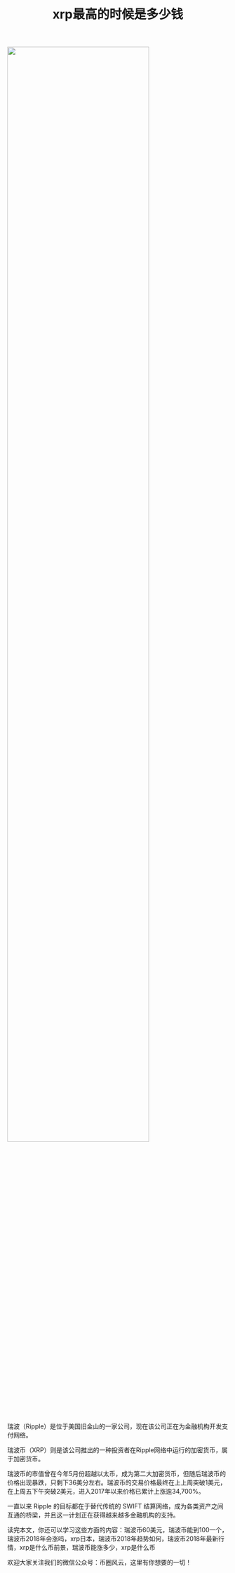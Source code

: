 ﻿---
layout: post
title: "xrp最高的时候是多少钱"
description: "xrp最高的时候是多少钱瑞波币60美元，瑞波币能到100一个，瑞波币2018年会涨吗，xrp日本，瑞波币2018年趋势如何，瑞波币2018年最新行情，xrp是什么币前景，瑞波币能涨多少，xrp是什么币"
tags: [xrp最高的时候是多少钱,区块链,tkc,买币网]
categories: [币圈风云,TKC]
---
<img src="http://cdn.utouu.com/biiduuuser/1517902454274.png" width="80%"/>

瑞波（Ripple）是位于美国旧金山的一家公司，现在该公司正在为金融机构开发支付网络。

瑞波币（XRP）则是该公司推出的一种投资者在Ripple网络中运行的加密货币，属于加密货币。

瑞波币的市值曾在今年5月份超越以太币，成为第二大加密货币，但随后瑞波币的价格出现暴跌，只剩下36美分左右。瑞波币的交易价格最终在上上周突破1美元，在上周五下午突破2美元，进入2017年以来价格已累计上涨逾34,700%。

 一直以来 Ripple 的目标都在于替代传统的 SWIFT 结算网络，成为各类资产之间互通的桥梁，并且这一计划正在获得越来越多金融机构的支持。

读完本文，你还可以学习这些方面的内容：瑞波币60美元，瑞波币能到100一个，瑞波币2018年会涨吗，xrp日本，瑞波币2018年趋势如何，瑞波币2018年最新行情，xrp是什么币前景，瑞波币能涨多少，xrp是什么币


欢迎大家关注我们的微信公众号：币圈风云，这里有你想要的一切！